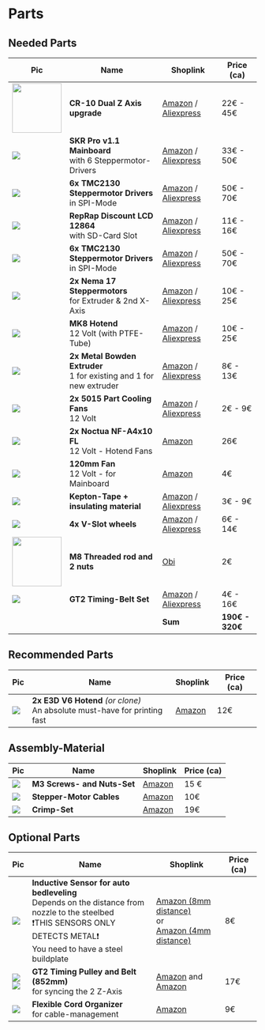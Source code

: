 # Parts
## Needed Parts

| Pic | Name | Shoplink | Price (ca) |
|--|--|--|--|
| <img src="https://images-na.ssl-images-amazon.com/images/I/41vLHW8nHKL.jpg" width="100"> | **CR-10 Dual Z Axis upgrade** | [Amazon](https://amzn.to/2GDkn1D) / [Aliexpress](https://www.aliexpress.com/item/33005235559.html)|   22€ - 45€  |
| ![](https://images-na.ssl-images-amazon.com/images/I/71%2BWoab3ziL._SL100_.jpg) | **SKR Pro v1.1 Mainboard**<br>with 6 Steppermotor-Drivers | [Amazon](https://www.amazon.de/gp/product/B07W5XS572/) / [Aliexpress](https://www.aliexpress.com/item/33042699158.html) | 33€ - 50€ |
| ![](https://images-na.ssl-images-amazon.com/images/I/61G7VimABYL._SL100_.jpg) | **6x TMC2130 Steppermotor Drivers**<br>in SPI-Mode | [Amazon](https://amzn.to/3aTRr3j) / [Aliexpress](https://www.aliexpress.com/item/32907648703.html) | 50€ - 70€ |
| ![](https://images-na.ssl-images-amazon.com/images/I/61pZjtEacPL._SL100_.jpg) | **RepRap Discount LCD 12864**<br>with SD-Card Slot | [Amazon](https://amzn.to/37FaMn7) / [Aliexpress](https://www.aliexpress.com/item/4000331136499.html) | 11€ - 16€ |
| ![](https://images-na.ssl-images-amazon.com/images/I/61G7VimABYL._SL100_.jpg) | **6x TMC2130 Steppermotor Drivers**<br>in SPI-Mode | [Amazon](https://amzn.to/2OblObL) / [Aliexpress](https://www.aliexpress.com/item/32907648703.html) | 50€ - 70€ |
| ![](https://images-na.ssl-images-amazon.com/images/I/71ofWfEviDL._SL100_.jpg) | **2x Nema 17 Steppermotors**<br>for Extruder & 2nd X-Axis | [Amazon](https://amzn.to/2RZeJfL) / [Aliexpress](https://www.aliexpress.com/item/4000130492082.html) | 10€ - 25€ |
| ![](https://images-na.ssl-images-amazon.com/images/I/61HmtTC%2BtrL._SL100_.jpg) | **MK8 Hotend**<br>12 Volt (with PTFE-Tube) | [Amazon](https://amzn.to/2Oc3kYZ) / [Aliexpress](https://www.aliexpress.com/item/4000219883438.html)| 10€ - 25€ |
| ![](https://images-na.ssl-images-amazon.com/images/I/71Sqo0MnqFL._SL100_.jpg) | **2x Metal Bowden Extruder**<br>1 for existing and 1 for new extruder | [Amazon](https://amzn.to/2U7rlUz) / [Aliexpress](https://www.aliexpress.com/item/32834380573.html) | 8€ - 13€ |
| ![](https://images-na.ssl-images-amazon.com/images/I/51Jv1SLCGgL._SL100_.jpg) | **2x 5015 Part Cooling Fans**<br>12 Volt | [Amazon](https://amzn.to/2RE35Yz) / [Aliexpress](https://www.aliexpress.com/item/4000141395273.html) | 2€ - 9€ |
| ![](https://images-na.ssl-images-amazon.com/images/I/81ud%2Bv9ghlL._SL100_.jpg) | **2x Noctua NF-A4x10 FL**<br>12 Volt - Hotend Fans| [Amazon](https://amzn.to/37I0RwX) | 26€ |
| ![](https://images-na.ssl-images-amazon.com/images/I/61ky7HJJxCL._SL100_.jpg) | **120mm Fan**<br>12 Volt - for Mainboard | [Amazon](https://amzn.to/2RFA4fl) | 4€ |
| ![](https://images-na.ssl-images-amazon.com/images/I/61LqqjvOLCL._SL100_.jpg) | **Kepton-Tape + insulating material** | [Amazon](hhttps://amzn.to/38Sxpog) / [Aliexpress](https://www.aliexpress.com/item/4000389787844.html)| 3€ - 9€ |
| ![](https://images-na.ssl-images-amazon.com/images/I/61Zay-PxgGL._SL100_.jpg) | **4x V-Slot wheels**| [Amazon](https://amzn.to/38S18gS) / [Aliexpress](https://www.aliexpress.com/item/4000234983430.html) | 6€ - 14€ |
| <img src="https://images.obi.at/product/DE/1197x1088/868788_1.jpg" width="100"> | **M8 Threaded rod and 2 nuts**| [Obi](https://www.obi.at/gewindestangen/lux-gewindestangen-m8-x-1-000-mm-verzinkt/p/7608896) | 2€ |
| ![](https://images-na.ssl-images-amazon.com/images/I/61x2k6e3QZL._SL100_.jpg) | **GT2 Timing-Belt Set**| [Amazon](https://amzn.to/37GUvxM) / [Aliexpress](https://www.aliexpress.com/item/4000091123800.html) | 4€ - 16€ |
|||**Sum**| **190€ - 320€**|


## Recommended Parts
| Pic | Name | Shoplink | Price (ca) |
|--|--|--|--|
| ![](https://images-na.ssl-images-amazon.com/images/I/610w8IcA7tL._SL100_.jpg) | **2x E3D V6 Hotend** *(or clone)* <br> An absolute must-have for printing fast | [Amazon](https://amzn.to/2H8Hl0S)| 12€  |


## Assembly-Material ##
| Pic | Name | Shoplink | Price (ca) |
|--|--|--|--|
 ![](https://images-na.ssl-images-amazon.com/images/I/71zeGSWKr9L._SL100_.jpg) | **M3 Screws- and Nuts-Set** | [Amazon](https://amzn.to/2RFuKIG) | 15 € |
| ![](https://images-na.ssl-images-amazon.com/images/I/71v7pr24bEL._SL100_.jpg) | **Stepper-Motor Cables** | [Amazon](https://amzn.to/37I12s7) | 10€ |
| ![](https://images-na.ssl-images-amazon.com/images/I/61ExBwxM9qL._SL100_.jpg) | **Crimp-Set** | [Amazon](https://amzn.to/2ta2J2u) | 19€ |





## Optional Parts
| Pic | Name | Shoplink | Price (ca) |
|--|--|--|--|
| ![](https://images-na.ssl-images-amazon.com/images/I/611P-rqe%2B2L._SL100_.jpg) | **Inductive Sensor for auto bedleveling** <br> Depends on the distance from nozzle to the steelbed <br> :heavy_exclamation_mark:THIS SENSORS ONLY DETECTS METAL:heavy_exclamation_mark: <br> You need to have a steel buildplate| [Amazon (8mm distance)](https://amzn.to/36C1DKr)<br>or<br>[Amazon  (4mm distance)](https://amzn.to/2vztpdX)|   8€  |
| ![](https://images-na.ssl-images-amazon.com/images/I/61-xCj-X1mL._SL100_.jpg)<br>![](https://images-na.ssl-images-amazon.com/images/I/8127114wfIL._SL100_.jpg) | **GT2 Timing Pulley and Belt (852mm)**<br>for syncing the 2 Z-Axis | [Amazon](https://amzn.to/2REfkEr) and [Amazon](https://amzn.to/31882fB) |   17€  |
| ![](https://images-na.ssl-images-amazon.com/images/I/61tIT6079FL._SL100_.jpg)| **Flexible Cord Organizer**<br>for cable-management | [Amazon](https://amzn.to/2vCcS9f) | 9€ |

